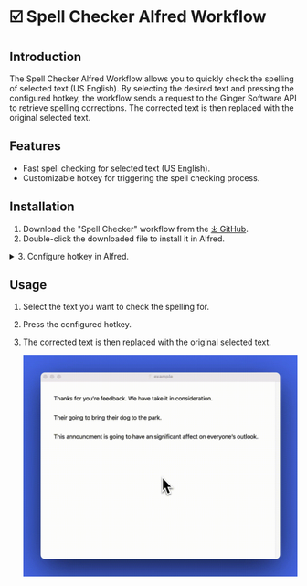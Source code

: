 # ☑️ Spell Checker Alfred Workflow

## Introduction

The Spell Checker Alfred Workflow allows you to quickly check the spelling of selected text (US English). By selecting the desired text and pressing the configured hotkey, the workflow sends a request to the Ginger Software API to retrieve spelling corrections. The corrected text is then replaced with the original selected text.

## Features

- Fast spell checking for selected text (US English).
- Customizable hotkey for triggering the spell checking process.

## Installation

1. Download the "Spell Checker" workflow from the [⤓ GitHub](https://github.com/svenko99/alfred-spell-checker/releases/latest/download/Spell.Checker.alfredworkflow).
2. Double-click the downloaded file to install it in Alfred.
<details>
  <summary>3. Configure hotkey in Alfred.</summary>
  <img src="https://github.com/svenko99/alfred-spell-checker/blob/main/images/tutorial.png">
  <img src="https://github.com/svenko99/alfred-spell-checker/blob/main/images/tutorial2.png">
</details>

## Usage

1. Select the text you want to check the spelling for.
2. Press the configured hotkey.
3. The corrected text is then replaced with the original selected text.

   ![](https://github.com/svenko99/alfred-spell-checker/blob/main/images/example.gif)
